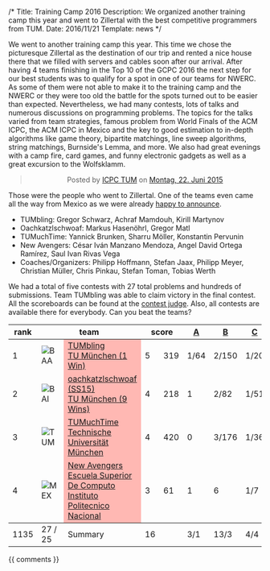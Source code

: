 /*
Title: Training Camp 2016
Description: We organized another training camp this year and went to Zillertal with the best competitive programmers from TUM.
Date: 2016/11/21
Template: news
*/

We went to another training camp this year. This time we chose the picturesque Zillertal as the destination of our trip and rented a nice house there that we filled with servers and cables soon after our arrival. After having 4 teams finishing in the Top 10 of the GCPC 2016 the next step for our best students was to qualify for a spot in one of our teams for NWERC. As some of them were not able to make it to the training camp and the NWERC or they were too old the battle for the spots turned out to be easier than expected. Nevertheless, we had many contests, lots of talks and numerous discussions on programming problems. The topics for the talks varied from team strategies, famous problem from World Finals of the ACM ICPC, the ACM ICPC in Mexico and the key to good estimation to in-depth algorithms like game theory, bipartite matchings, line sweep algorithms, string matchings, Burnside's Lemma, and more. We also had great evenings with a camp fire, card games, and funny electronic gadgets as well as a great excursion to the Wolfsklamm.

<div style="text-align: center;"> <div class="fb-post"
data-href="https://www.facebook.com/media/set/?set=a.896441637157983.1073741835.138869482915206&amp;type=3"
data-width="1000"><div class="fb-xfbml-parse-ignore"><blockquote
cite="https://www.facebook.com/media/set/?set=a.896441637157983.1073741835.138869482915206&amp;type=3">Posted
by <a href="https://www.facebook.com/IcpcTum/">ICPC TUM</a> on&nbsp;<a
href="https://www.facebook.com/media/set/?set=a.896441637157983.1073741835.138869482915206&amp;type=3">Montag,
22. Juni 2015</a></blockquote></div></div> </div>

Those were the people who went to Zillertal. One of the teams even came all the way from Mexico as we were already [happy to announce](https://icpc.tum.de/news/guests_from_mexico).

* TUMbling: Gregor Schwarz, Achraf Mamdouh, Kirill Martynov
* Oachkatzlschwoaf: Markus Hasenöhrl, Gregor Matl
* TUMuchTime: Yannick Brunken, Sharru Möller, Konstantin Pervunin
* New Avengers: César Iván Manzano Mendoza, Angel David Ortega Ramírez, Saul Ivan Rivas Vega
* Coaches/Organizers: Philipp Hoffmann, Stefan Jaax, Philipp Meyer, Christian Müller, Chris Pinkau, Stefan Toman, Tobias Werth

We had a total of five contests with 27 total problems and hundreds of submissions. Team TUMbling was able to claim victory in the final contest. All the scoreboards can be found at the [contest judge](https://judge.in.tum.de/contest/). Also, all contests are available there for everybody. Can you beat the teams?

<table class="scoreboard">
<colgroup><col id="scorerank" /><col id="scoreaffil" /><col id="scoreteamname" /></colgroup><colgroup><col id="scoresolv" /><col id="scoretotal" /></colgroup>
<colgroup><col class="scoreprob" /><col class="scoreprob" /><col class="scoreprob" /><col class="scoreprob" /><col class="scoreprob" /><col class="scoreprob" /><col class="scoreprob" /></colgroup>
<thead>
<tr class="scoreheader"><th title="rank" scope="col">rank</th><th title="team name" scope="col" colspan="2">team</th><th title="# solved / penalty time" colspan="2" scope="col">score</th>
<th title="problem 'Growing Rectangular Spiral'" scope="col"><a href="problem.php?id=249">A <div class="circle" style="background: #5a94ad;"></div></a></th><th title="problem 'Overlapping Maps'" scope="col"><a href="problem.php?id=239">B <div class="circle" style="background: #fffab8;"></div></a></th><th title="problem 'Lawnmower'" scope="col"><a href="problem.php?id=34">C <div class="circle" style="background: #ffb12b;"></div></a></th><th title="problem 'Touchscreen Keyboard'" scope="col"><a href="problem.php?id=40">D <div class="circle" style="background: #66ff70;"></div></a></th><th title="problem 'Flooding Fields'" scope="col"><a href="problem.php?id=236">E <div class="circle" style="background: #c4a5a7;"></div></a></th><th title="problem 'Happy Happy Prime Prime'" scope="col"><a href="problem.php?id=246">F <div class="circle" style="background: #ff3021;"></div></a></th><th title="problem 'Branch Assignment'" scope="col"><a href="problem.php?id=258">G <div class="circle" style="background: #5cefff;"></div></a></th></tr>
</thead>
<tbody>
<tr class="sortorderswitch" id="team:1893"><td class="scorepl">1</td><td class="scoreaf"> <img src="https://judge.in.tum.de/contest/images/countries/BAA.png" alt="BAA" title="BAA" /></td><td class="scoretn" style="background: #ffb8b3;"><a href="team.php?id=1893">TUMbling<br /><span class="univ">TU München (1 Win)</span></a></td><td class="scorenc">5</td><td class="scorett">319</td><td class="score_correct score_first">1/64</td><td class="score_correct">2/150</td><td class="score_correct">1/20</td><td class="score_correct">1/57</td><td class="score_incorrect">9</td><td class="score_correct score_first">1/8</td><td class="score_incorrect">5</td></tr>
<tr id="team:1020"><td class="scorepl">2</td><td class="scoreaf"> <img src="https://judge.in.tum.de/contest/images/countries/BAI.png" alt="BAI" title="BAI" /></td><td class="scoretn" style="background: #ffb8b3;"><a href="team.php?id=1020">oachkatzlschwoaf  (SS15)<br /><span class="univ">TU München (9 Wins)</span></a></td><td class="scorenc">4</td><td class="scorett">218</td><td class="score_incorrect">1</td><td class="score_correct score_first">2/82</td><td class="score_correct">1/51</td><td class="score_correct">1/49</td><td class="score_incorrect">3</td><td class="score_correct">1/16</td><td class="score_incorrect">7</td></tr>
<tr id="team:1894"><td class="scorepl">3</td><td class="scoreaf"> <img src="https://judge.in.tum.de/contest/images/countries/TUM.png" alt="TUM" title="TUM" /></td><td class="scoretn" style="background: #ffb8b3;"><a href="team.php?id=1894">TUMuchTime<br /><span class="univ">Technische Universität München</span></a></td><td class="scorenc">4</td><td class="scorett">420</td><td class="score_neutral">0</td><td class="score_correct">3/176</td><td class="score_correct">1/36</td><td class="score_correct">2/93</td><td class="score_neutral">0</td><td class="score_correct">1/55</td><td class="score_incorrect">1</td></tr>
<tr id="team:1895"><td class="scorepl">4</td><td class="scoreaf"> <img src="https://judge.in.tum.de/contest/images/countries/MEX.png" alt="MEX" title="MEX" /></td><td class="scoretn" style="background: #ffb8b3;"><a href="team.php?id=1895">New Avengers<br /><span class="univ">Escuela Superior De Computo Instituto Politecnico Nacional</span></a></td><td class="scorenc">3</td><td class="scorett">61</td><td class="score_incorrect">1</td><td class="score_incorrect">6</td><td class="score_correct score_first">1/7</td><td class="score_correct score_first">1/35</td><td class="score_neutral">0</td><td class="score_correct">1/19</td><td class="score_neutral">0</td></tr>
</tbody>
<tbody><tr id="scoresummary" title="#submitted / #correct"><td title="total teams">1135</td><td class="scoreaffil" title="#affiliations / #countries">27 / 25</td><td title=" ">Summary</td><td title="total solved" class="scorenc">16</td><td title=" "></td><td>3/1</td><td>13/3</td><td>4/4</td><td>5/4</td><td>12/0</td><td>4/4</td><td>13/0</td></tr>
</tbody>
</table>

{{ comments }}
